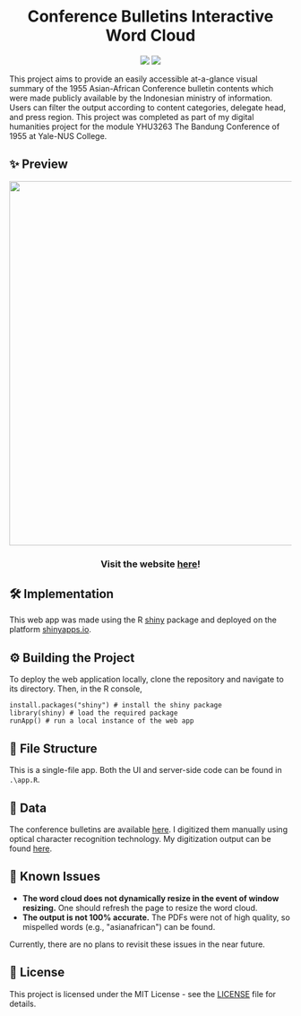 <h1 align="center">Conference Bulletins Interactive Word Cloud</h1>
<p align="center">
  <a href = "https://www.r-project.org/"><img src="https://img.shields.io/badge/R-276DC3?style=for-the-badge&logo=r&logoColor=white"></a>
  <a href = "https://github.com/yauyenching/bandung-bulletins/blob/main/LICENSE"><img src="https://img.shields.io/badge/License-MIT-informational?style=for-the-badge"></a>
</p>
This project aims to provide an easily accessible at-a-glance visual summary of the 1955 Asian-African Conference bulletin contents which were made publicly available by the Indonesian ministry of information. Users can filter the output according to content categories, delegate head, and press region. This project was completed as part of my digital humanities project for the module YHU3263 The Bandung Conference of 1955 at Yale-NUS College.

## ✨ Preview ##
<div align="center">
  <img src="https://user-images.githubusercontent.com/50619632/169779478-4300f27a-dbfd-4148-ba19-cecd5ffd45aa.png" width="650">
  <h3>Visit the website <a href="https://yauyenching.shinyapps.io/bandung-bulletins/">here</a>!</h3>
</div>

## 🛠️ Implementation ##
This web app was made using the R [shiny](https://shiny.rstudio.com/) package and deployed on the platform [shinyapps.io](https://www.shinyapps.io/).

## ⚙️ Building the Project ##
To deploy the web application locally, clone the repository and navigate to its directory. Then, in the R console,
```
install.packages("shiny") # install the shiny package
library(shiny) # load the required package
runApp() # run a local instance of the web app
```

## 📂 File Structure ##
This is a single-file app. Both the UI and server-side code can be found in `.\app.R`.

## 💾 Data ##
The conference bulletins are available [here](https://bandung60.wordpress.com/bandung-bulletin/). I digitized them manually using optical character recognition technology. My digitization output can be found [here](https://github.com/yauyenching/bandung-bulletins/tree/main/document_text).

## 🚩 Known Issues ##
* **The word cloud does not dynamically resize in the event of window resizing.** One should refresh the page to resize the word cloud.
* **The output is not 100% accurate.** The PDFs were not of high quality, so mispelled words (e.g., "asianafrican") can be found.

Currently, there are no plans to revisit these issues in the near future.

## 📝 License ##
This project is licensed under the MIT License - see the [LICENSE](https://github.com/yauyenching/bandung-bulletins/blob/main/LICENSE) file for details.
